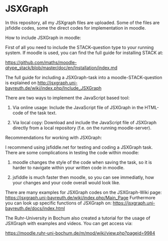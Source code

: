 # JSXGraph
In this repository, all my JSXgraph files are uploaded.
Some of the files are jsfiddle codes, some the direct codes for implementation in moodle.

How to include JSXGraph in moodle:

First of all you need to include the STACK-question type to your running system. If moodle is used, you can find the full guide for installing STACK at:

https://github.com/maths/moodle-qtype_stack/blob/master/doc/en/Installation/index.md

The full guide for including a JSXGraph-task into a moodle-STACK-question is explained on http://jsxgraph.uni-bayreuth.de/wiki/index.php/Include_JSXGraph

There are two ways to implement the JavaScript based tool: 

1. Via online usage: Include the JavaScript file of JSXGraph in the HTML-code of the task text.

2. Via local copy: Download and include the JavaScript file of JSXGraph directly from a local repository (f.e. on the running moodle-server).

Recommendations for working with JSXGraph:

I recommend using jsfiddle.net for testing and coding a JSXGraph task. There are some complications in testing the code within moodle:

1. moodle changes the style of the code when saving the task, so it is harder to navigate within your written code in moodle.

2. jsfiddle is much faster then moodle, so you can see immediatly, how your changes and your code overall would look like.

There are many examples for JSXGraph codes on the JSXGraph-Wiki page: https://jsxgraph.uni-bayreuth.de/wiki/index.php/Main_Page 
Furthermore you can look up specific functions of JSXGraph on: https://jsxgraph.uni-bayreuth.de/docs/index.html

The Ruhr-University in Bochum also created a tutorial for the usage of JSXGraph with examples and videos. You can get access via:

https://moodle.ruhr-uni-bochum.de/m/mod/wiki/view.php?pageid=9984
